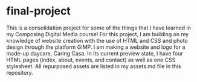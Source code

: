# final-project
This is a consolidation project for some of the things that I have learned in my Composing Digital Media course! For this project, I am building on my knowledge of website creation with the use of HTML and CSS and photo design through the platform GIMP. I am making a website and logo for a made-up daycare, Caring Casa. In its current preview state, I have four HTML pages (index, about, events, and contact) as well as one CSS stylesheet. All repurposed assets are listed in my assets.md file in this repository. 
